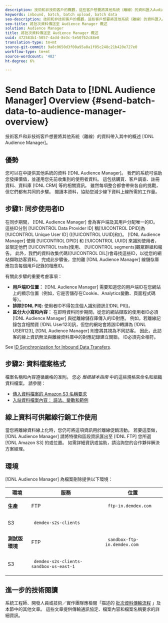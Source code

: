 ```yaml
---
description: 技術和非技術客戶的概觀，這些客戶想要將其他系統（離線）的資料匯入Audience Manager。
keywords: inbound, batch, batch upload, batch data
seo-description: 技術和非技術客戶的概觀，這些客戶想要將其他系統（離線）的資料匯入Audience Manager。 若要這麼做，請使用Audience Manager中的批次上傳選項。
seo-title: 將批次資料傳送至 Audience Manager 概述
solution: Audience Manager
title: 將批次資料傳送至 Audience Manager 概述
uuid: 472583b1-5057-4add-8e3c-5e50762c88e0
translation-type: tm+mt
source-git-commit: 9a8c0650d3f00a95a8a1f05c248c21b420e727e0
workflow-type: tm+mt
source-wordcount: '482'
ht-degree: 6%

---
```



# Send Batch Data to [!DNL Audience Manager] Overview {#send-batch-data-to-audience-manager-overview}

技術客戶和非技術客戶想要將其他系統（離線）的資料帶入其中的概述 [!DNL Audience Manager]。

## 優勢

您可以在中提供其他系統的資料 [!DNL Audience Manager]。 我們的系統可協助您發揮價值，並運用您先前收集到的使用者資料。 這包括購買、客戶調查、註冊資料、資料庫 [!DNL CRM] 等的相關資訊。 雖然每項整合都會帶來各自的挑戰，但它們都有共同的步驟。 閱讀本資料，協助您減少線下資料上線所需的工作量。

## 步驟1: 同步使用者ID

在同步期間， [!DNL Audience Manager] 會為客戶端及其用戶分配唯一的ID。 這些ID分別 [!UICONTROL Data Provider ID] 稱[!UICONTROL DPID]為 [!UICONTROL Unique User ID] ()[!UICONTROL UUID]和()。 [!DNL Audience Manager] 使用 [!UICONTROL DPID] 和 [!UICONTROL UUID] 來識別使用者，並限定他們 [!UICONTROL traits]使用、 [!UICONTROL segments]觀眾群組和報告。 此外，我們的資料收集代碼([!UICONTROL DIL])會尋找這些ID，以從您的網站擷取訪客資料。 完成此步驟後，您的離 [!DNL Audience Manager] 線儲存庫應包含每個用戶記錄的相應ID。

有關此步驟的重要考慮事項：

* **用戶端ID位置：** [!DNL Audience Manager] 需要知道您的用戶端ID在您網站上的顯示位置（例如，它是否儲存在Cookie、Analytics變數、頁面程式碼等）。
* **排除[!DNL PII]:** 使用者ID不得包含個人識別資訊([!DNL PII])。
* **區分大小寫和內容：** 在即時資料同步期間，從您的網站擷取的使用者ID必須 [!DNL Audience Manager] 與從離線儲存庫傳入的ID對應。 例如，若離線記錄包含相關資 [!DNL User123]訊，但您的網站會將該ID轉譯為 [!DNL USER123], [!DNL Audience Manager] 則會將其視為不同訪客。 因此，此訪客的線上資訊無法與離線資料庫中的對應記錄建立關聯。 ID必須完全相符。

See [ID Synchronization for Inbound Data Transfers](../../../integration/sending-audience-data/batch-data-transfer-explained/id-sync-http.md).

## 步驟2: 資料檔案格式

檔案名稱和內容遵循嚴格的准則。 您必 *鬚根據本指南* 中的這些規格來命名和組織資料檔案。 請參閱：

* [傳入資料檔案的 Amazon S3 名稱要求](../../../integration/sending-audience-data/batch-data-transfer-explained/inbound-s3-filenames.md)
* [入站資料檔案內容： 語法、變數和範例](../../../integration/sending-audience-data/batch-data-transfer-explained/inbound-file-contents.md)

## 線上資料可供離線行銷工作使用

當您將離線資料線上化時，您仍可將這項資訊用於離線促銷活動。 若要這麼做， [!DNL Audience Manager] 請將特徵和區段資訊匯出至 [!DNL FTP] 您所選 [!DNL Amazon S3] 的或位置。 如需詳細資訊或協助，請洽詢您的合作夥伴解決方案經理。

## 環境

[!DNL Audience Manager] 為檔案刪除提供以下環境：

<table id="table_A61AA64578944B23B5A7355F2A76E882"> 
 <thead> 
  <tr> 
   <th colname="col1" class="entry"> 環境 </th> 
   <th colname="col02" class="entry"> 服務 </th> 
   <th colname="col2" class="entry"> 位置 </th> 
  </tr> 
 </thead>
 <tbody> 
  <tr> 
   <td colname="col1" morerows="1"> <b>生產</b> </td> 
   <td colname="col02"> FTP </td> 
   <td colname="col2"> <p> <code> ftp-in.demdex.com</code> </p> </td> 
  </tr> 
  <tr> 
   <td colname="col02"> S3 </td> 
   <td colname="col2"> <p> <code> demdex-s2s-clients</code> </p> </td> 
  </tr> 
  <tr> 
   <td colname="col1" morerows="1"> <b>測試版環境</b> </td> 
   <td colname="col02"> FTP </td> 
   <td colname="col2"> <p><code> sandbox-ftp-in.demdex.com</code> </p> </td> 
  </tr> 
  <tr> 
   <td colname="col02"> S3 </td> 
   <td colname="col2"> <p> <code> demdex-s2s-clients-sandbox-us-east-1</code> </p> </td> 
  </tr> 
 </tbody> 
</table>

## 進一步的技術閱讀

系統工程師、開發人員或技術／實作團隊應檢閱「描述的 [批次資料傳輸流程](../../../integration/sending-audience-data/batch-data-transfer-explained/batch-data-transfer-explained.md) 」及本節中的其他文章。 這些文章提供傳輸通訊協定、檔案內容和檔案名稱要求的詳細資訊。
